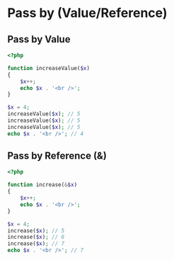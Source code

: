 # Pass by (Value/Reference)

## Pass by Value
```php
<?php

function increaseValue($x)
{
	$x++;
	echo $x . '<br />';
}

$x = 4;
increaseValue($x); // 5
increaseValue($x); // 5
increaseValue($x); // 5
echo $x . '<br />'; // 4
```

## Pass by Reference (&)
```php
<?php

function increase(&$x)
{
	$x++;
	echo $x . '<br />';
}

$x = 4;
increase($x); // 5
increase($x); // 6
increase($x); // 7
echo $x . '<br />'; // 7
```
